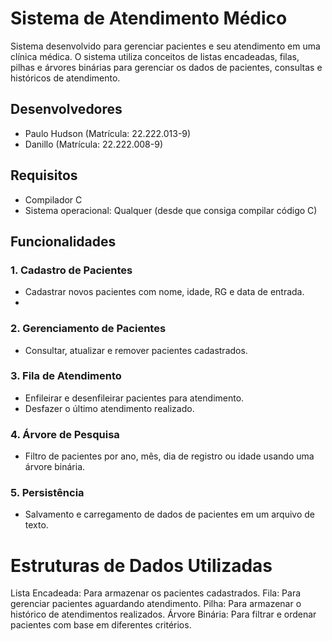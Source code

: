 # Sistema de Atendimento Médico

Sistema desenvolvido para gerenciar pacientes e seu atendimento em uma clínica médica. O sistema utiliza conceitos de listas encadeadas, filas, pilhas e árvores binárias para gerenciar os dados de pacientes, consultas e históricos de atendimento.

## Desenvolvedores

- Paulo Hudson (Matrícula: 22.222.013-9)
- Danillo (Matrícula: 22.222.008-9)

## Requisitos

- Compilador C 
- Sistema operacional: Qualquer (desde que consiga compilar código C)

## Funcionalidades

### 1. Cadastro de Pacientes
- Cadastrar novos pacientes com nome, idade, RG e data de entrada.
- 
### 2. Gerenciamento de Pacientes
- Consultar, atualizar e remover pacientes cadastrados.

### 3. Fila de Atendimento
- Enfileirar e desenfileirar pacientes para atendimento.
- Desfazer o último atendimento realizado.

### 4. Árvore de Pesquisa
- Filtro de pacientes por ano, mês, dia de registro ou idade usando uma árvore binária.

### 5. Persistência
- Salvamento e carregamento de dados de pacientes em um arquivo de texto.

# Estruturas de Dados Utilizadas

Lista Encadeada: Para armazenar os pacientes cadastrados.
Fila: Para gerenciar pacientes aguardando atendimento.
Pilha: Para armazenar o histórico de atendimentos realizados.
Árvore Binária: Para filtrar e ordenar pacientes com base em diferentes critérios.
